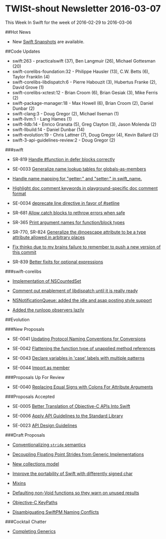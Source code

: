 # TWISt-shout Newsletter 2016-03-07
This Week In Swift for the week of 2016-02-29 to 2016-03-06

##Hot News

* New [Swift Snapshots](http://article.gmane.org/gmane.comp.lang.swift.user/1317) are available.

##Code Updates

* swift:263 - practicalswift (37), Ben Langmuir (26), Michael Gottesman (20)
* swift-corelibs-foundation:32 - Philippe Hausler (13), C.W. Betts (6), Taylor Franklin (4)
* swift-corelibs-libdispatch:6 - Pierre Habouzit (3), Hubertus Franke (2), David Grove (1)
* swift-corelibs-xctest:12 - Brian Croom (6), Brian Gesiak (3), Mike Ferris (2)
* swift-package-manager:18 - Max Howell (6), Brian Croom (2), Daniel Dunbar (2)
* swift-clang:3 - Doug Gregor (2), Michael Ilseman (1)
* swift-llvm:1 - Lang Hames (1)
* swift-lldb:14 - Enrico Granata (5), Greg Clayton (3), Jason Molenda (2)
* swift-llbuild:14 - Daniel Dunbar (14)
* swift-evolution:19 - Chris Lattner (7), Doug Gregor (4), Kevin Ballard (2)
* swift-3-api-guidelines-review:2 - Doug Gregor (2)

###swift

* SR-819 [Handle #function in defer blocks correctly](https://github.com/apple/swift/commit/c08440394a59de3d698e8a5cafc2a01c8d6cf48a)

* SE-0033 [Generalize name lookup tables for globals-as-members](https://github.com/apple/swift/commit/7265328e07bbe7ca7eb7b65baf381c4daad5091f)

* [Handle name mapping for "getter:" and "setter:" in swift_name.](https://github.com/apple/swift/commit/3ffbe020d76112c9a5f1bc05e64f272a9ba2ff6e)

* [Highlight doc comment keywords in playground-specific doc comment format](https://github.com/apple/swift/commit/9c2f28475e0e8a594e9f000008d8e2cb99216b66)

* SE-0034 [deprecate line directive in favor of #setline](https://github.com/apple/swift/commit/ba9809c3901b69779acc2bda7d68fbc3d672a747)

* SR-681 [Allow catch blocks to rethrow errors when safe](https://github.com/apple/swift/commit/88a45b6bd00c36ec7e211d78897903a3a8568a9f)

* SR-365 [Print argument names for function/block types](https://github.com/apple/swift/commit/00ccc9ddc381fd58c3934f0b0e043426412dc7e2)

* SR-770, SR-824 [Generalize the @noescape attribute to be a type attribute allowed in arbitrary places](https://github.com/apple/swift/commit/c3c6beac72bc0368030f06d52c46b6444fc48dbd)

* [Fix thinko due to my brains failure to remember to push a new version of this commit](https://github.com/apple/swift/commit/47888558be3a55fa8f2cbee4ec72e0207c6e02b8)

* SR-839 [Better fixits for optional expressions](https://github.com/apple/swift/commit/098f8e0ebf2613b5ac4907f04170c0091bc1af85)
  
###swift-corelibs

* [Implementation of NSCountedSet](https://github.com/apple/swift-corelibs-foundation/commit/34a8fb7536cf4379dd4f2a0faab59e4594c11cf9)

* [Comment out enablement of libdispatch until it is really ready](https://github.com/apple/swift-corelibs-foundation/commit/3cc083b15fd0061ea41008cc5c02d4a7d210d74e)

* [NSNotificationQueue: added the idle and asap posting style support](https://github.com/apple/swift-corelibs-foundation/commit/2657b570488c3b7e2e6404c9cab71778e06a1bf3)

* [Added the runloop observers lazily](https://github.com/apple/swift-corelibs-foundation/commit/08117bd856f36682138bb33e06f09be53e79e21a)

##Evolution

###New Proposals

* SE-0041 [Updating Protocol Naming Conventions for Conversions](https://github.com/apple/swift-evolution/blob/master/proposals/0041-conversion-protocol-conventions.md)

* SE-0042 [Flattening the function type of unapplied method references](https://github.com/apple/swift-evolution/blob/master/proposals/0042-flatten-method-types.md)

* SE-0043 [Declare variables in 'case' labels with multiple patterns](https://github.com/apple/swift-evolution/blob/master/proposals/0043-declare-variables-in-case-labels-with-multiple-patterns.md)

* SE-0044 [Import as member](https://github.com/apple/swift-evolution/blob/master/proposals/0044-import-as-member.md)

###Proposals Up For Review

* SE-0040 [Replacing Equal Signs with Colons For Attribute Arguments](https://github.com/apple/swift-evolution/blob/master/proposals/0040-attributecolons.md)

###Proposals Accepted

* SE-0005 [Better Translation of Objective-C APIs Into Swift](https://github.com/apple/swift-evolution/blob/master/proposals/0005-objective-c-name-translation.md)

* SE-0006 [Apply API Guidelines to the Standard Library](https://github.com/apple/swift-evolution/blob/master/proposals/0006-apply-api-guidelines-to-the-standard-library.md)

* SE-0023 [API Design Guidelines](https://github.com/apple/swift-evolution/blob/master/proposals/0023-api-guidelines.md)
  
###Draft Proposals

* [Conventionalizing `stride` semantics](https://gist.github.com/erica/2745585a4aac442db1fc)

* [Decoupling Floating Point Strides from Generic Implementations](https://gist.github.com/erica/cf50f3dc54bb3a090933)

* [New collections model](https://github.com/gribozavr/swift-evolution/blob/87df19a9a9d73e64a2a966b807440216a608b8ad/proposals/NNNN-collections-move-indices.md)

* [Improve the portability of Swift with differently signed char](https://gist.github.com/hpux735/eafad78108ed42879690)

* [Mixins](https://github.com/Anton3/swift-evolution/blob/mixins/proposals/NNNN-mixins.md)

* [Defaulting non-Void functions so they warn on unused results](https://github.com/erica/swift-evolution/blob/warn/proposals/00X6-nonvoid-warn.md)

* [Objective-C KeyPaths](http://thread.gmane.org/gmane.comp.lang.swift.evolution/8665)

* [Disambiguating SwiftPM Naming Conflicts](https://gist.github.com/erica/c6553a5f6f35e7462074)

###Cocktail Chatter

* [Completing Generics](http://thread.gmane.org/gmane.comp.lang.swift.evolution/8484)




